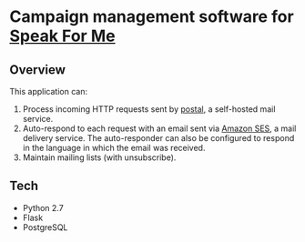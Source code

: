 # Campaign management software for [Speak For Me](https://www.speakforme.in)

## Overview

This application can:
1. Process incoming HTTP requests sent by [postal](https://github.com/atech/postal), a self-hosted mail service.
2. Auto-respond to each request with an email sent via [Amazon SES](https://aws.amazon.com/ses/), a mail delivery service. The auto-responder can also be configured to respond in the language in which the email was received.
3. Maintain mailing lists (with unsubscribe).

## Tech

- Python 2.7
- Flask
- PostgreSQL
